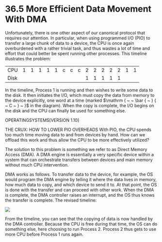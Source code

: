 # 36.5 More Efficient Data Movement With DMA  

Unfortunately, there is one other aspect of our canonical protocol that requires our attention. In particular, when using programmed I/O (PIO) to transfer a large chunk of data to a device, the CPU is once again overburdened with a rather trivial task, and thus wastes a lot of time and effort that could better be spent running other processes. This timeline illustrates the problem:  

<html><body><table><tr><td>CPU</td><td>1</td><td>1</td><td>1</td><td>1</td><td>1</td><td>c</td><td>c</td><td>c</td><td>2</td><td>2</td><td>2</td><td>2</td><td>2</td><td>1</td><td>1</td></tr><tr><td>Disk</td><td></td><td></td><td></td><td></td><td></td><td></td><td></td><td></td><td>1</td><td>1</td><td>1</td><td>1</td><td>1</td><td></td><td></td></tr></table></body></html>  

In the timeline, Process 1 is running and then wishes to write some data to the disk. It then initiates the ${ \mathrm { I } } / { \mathrm { O } } ,$ which must copy the data from memory to the device explicitly, one word at a time (marked $\mathrm { ~  ~ \bar { ~ } { ~ C ~ } ~ }$ in the diagram). When the copy is complete, the $\mathrm { I } / \mathrm { O }$ begins on the disk and the CPU can finally be used for something else.  

OPERATINGSYSTEMS[VERSION 1.10]  

THE CRUX: HOW TO LOWER PIO OVERHEADS With PIO, the CPU spends too much time moving data to and from devices by hand. How can we offload this work and thus allow the CPU to be more effectively utilized?  

The solution to this problem is something we refer to as Direct Memory Access (DMA). A DMA engine is essentially a very specific device within a system that can orchestrate transfers between devices and main memory without much CPU intervention.  

DMA works as follows. To transfer data to the device, for example, the OS would program the DMA engine by telling it where the data lives in memory, how much data to copy, and which device to send it to. At that point, the OS is done with the transfer and can proceed with other work. When the DMA is complete, the DMA controller raises an interrupt, and the OS thus knows the transfer is complete. The revised timeline:  

![](images/b89eb5ad228825b6686f2823ccdee9d034fae115fc0539049754af90af9dd6bf.jpg)  

From the timeline, you can see that the copying of data is now handled by the DMA controller. Because the CPU is free during that time, the OS can do something else, here choosing to run Process 2. Process 2 thus gets to use more CPU before Process 1 runs again.  


